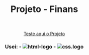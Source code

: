 <h1 align="center">Projeto - Finans</h1>
<br>
<br>
<div align="center">
<a href="https://xandecabral.github.io/Projeto-Finans/">Teste aqui o Projeto</a>
</div>
<h3 align="center">
  Usei: 
  - <img src="https://img.shields.io/badge/HTML5-E34F26?style=for-the-badge&logo=html5&logoColor=white" alt="html-logo"/>
  - <img src="https://img.shields.io/badge/CSS3-1572B6?style=for-the-badge&logo=css3&logoColor=white" alt="css.logo"/>
</h3>
